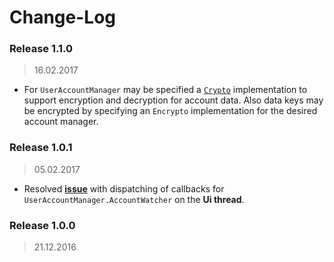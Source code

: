 Change-Log
===============

### Release 1.1.0 ###
> 16.02.2017

- For `UserAccountManager` may be specified a [`Crypto`](https://github.com/universum-studios/android_crypto)
  implementation to support encryption and decryption for account data. Also data keys may be encrypted
  by specifying an `Encrypto` implementation for the desired account manager.

### Release 1.0.1 ###
> 05.02.2017

- Resolved **[issue](https://github.com/universum-studios/android_officium/issues/2)** with dispatching
  of callbacks for `UserAccountManager.AccountWatcher` on the **Ui thread**.

### Release 1.0.0 ###
> 21.12.2016